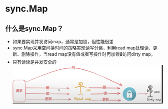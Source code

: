 # sync.Map
## 什么是sync.Map？
- 如果要实现并发访问map，通常是加锁，但性能很差
- sync.Map采用空间换时间的策略实现读写分离，利用read map处理读、更新、删除操作，当read map没有值或者写操作时再加锁🔒访问dirty map。
- 只有读读是并发安全的
![alt text](read_dirty_map.png)
